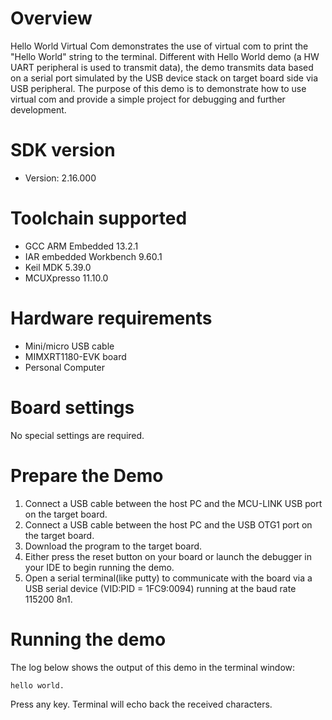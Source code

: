 Overview
========
Hello World Virtual Com demonstrates the use of virtual com to print the "Hello World" string to the terminal.
Different with Hello World demo (a HW UART peripheral is used to transmit data), the demo transmits data based on
a serial port simulated by the USB device stack on target board side via USB peripheral.
The purpose of this demo is to demonstrate how to use virtual com and provide a simple project for debugging and further development. 

SDK version
===========
- Version: 2.16.000

Toolchain supported
===================
- GCC ARM Embedded  13.2.1
- IAR embedded Workbench  9.60.1
- Keil MDK  5.39.0
- MCUXpresso  11.10.0

Hardware requirements
=====================
- Mini/micro USB cable
- MIMXRT1180-EVK board
- Personal Computer

Board settings
==============
No special settings are required.

Prepare the Demo
================
1.  Connect a USB cable between the host PC and the MCU-LINK USB port on the target board. 
2.  Connect a USB cable between the host PC and the USB OTG1 port on the target board.
3.  Download the program to the target board.
4.  Either press the reset button on your board or launch the debugger in your IDE to begin running the demo.
5.  Open a serial terminal(like putty) to communicate with the board via a USB serial device (VID:PID = 1FC9:0094)
    running at the baud rate 115200 8n1.

Running the demo
================
The log below shows the output of this demo in the terminal window:
~~~~~~~~~~~~~~~~~~~~~~~~~~~~~~~~~~~
hello world.
~~~~~~~~~~~~~~~~~~~~~~~~~~~~~~~~~~~
Press any key. Terminal will echo back the received characters.
